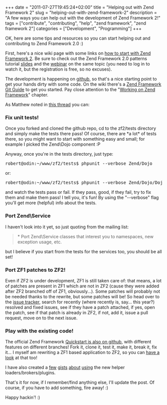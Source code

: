 +++
date = "2011-07-27T19:45:24+02:00"
title = "Helping out with Zend Framework 2"
slug = "helping-out-with-zend-framework-2"
description = "A few ways you can help out with the development of Zend Framework 2!"
tags = ["contribute", "contributing", "help", "zend framework", "zend framework 2"]
categories = ["Development", "Programming"]
+++
<p>OK, here are some tips and resources so you can start helping out and contributing to Zend Framework 2.0 :)</p>
<p>First, here's a nice wiki page with some links on <a href="http://framework.zend.com/wiki/pages/viewpage.action?pageId=42303506">how to start with Zend Framework 2</a>. Be sure to check out the Zend Framework 2.0 patterns tutorial <a href="http://www.slideshare.net/weierophinney/zend-framework-20-patterns-tutorial">slides</a> and the <a href="http://www.zend.com/en/webinar/Framework/70170000000bX3J-webinar-zf-2-patterns-20110330.flv">webinar</a> on the same topic (you need to log in to watch it, but the registration is free, so no excuses).</p>
<p>The development is happening on <a href="https://github.com/zendframework/zf2">github</a>, so that's a nice starting point to get your hands dirty with some code. On the wiki there's a <a href="http://framework.zend.com/wiki/display/ZFDEV2/Zend+Framework+Git+Guide">Zend Framework Git Guide</a> to get you started. Pay close attention to the "<a href="http://framework.zend.com/wiki/display/ZFDEV2/Zend+Framework+Git+Guide#ZendFrameworkGitGuide-WorkingonZendFramework">Working on Zend Framework</a>" chapter.</p>
<p>As Matthew noted in <a href="http://zend-framework-community.634137.n4.nabble.com/How-to-help-with-ZF2-td3698907.html">this thread</a> you can:</p>
<h3>Fix unit tests!</h3>
<p>Once you forked and cloned the github repo, cd to the zf2/tests directory and simply make the tests there pass! Of course, there are *a lot* of tests there, so you might want to start with something easy and small; for example I picked the Zend\Dojo component :P</p>
<p>Anyway, once you're in the tests directory, just type:</p>
<pre name="code" class="bash">
robert@odin:~/www/zf2/tests$ phpunit --verbose Zend/Dojo
</pre>
<p>or:</p>
<pre name="code" class="bash">
robert@odin:~/www/zf2/tests$ phpunit --verbose Zend/Dojo/DojoTest.php
</pre>
<p>and watch the tests pass or fail. If they pass, good, if they fail, try to fix them and make them pass! I tell you, it's fun! By using the "--verbose" flag you'll get more (helpful) info about the tests.</p>
<h3>Port Zend\Service</h3>
<p>I haven't look into it yet, so just quoting from the mailing list:</p>
<blockquote><p>
 * Port Zend\Service classes that interest you to namespaces, new<br />
  exception usage, etc.
</p></blockquote>
<p>but I believe if you start from the tests for the services too, you should be all set!</p>
<h3>Port ZF1 patches to ZF2!</h3>
<p>Even if ZF2 is under development, ZF1 is still taken care of: that means, a lot of patches are present in ZF1 which are not in ZF2 (cause they were added after ZF2 branched off of ZF1, obviously...). Some patches will probably not be needed thanks to the rewrite, but some patches will be! So head over to the <a href="http://framework.zend.com/issues/">issue tracker</a>, search for recently (where recently is, say... this year?) resolved and fixed issues, see if they have a patch attached, if yes, open the patch, see if that patch is already in ZF2, if not, add it, issue a pull request, move on to the next issue.</p>
<h3>Play with the existing code!</h3>
<p>The official Zend Framework <a href="https://github.com/weierophinney/zf-quickstart">Quickstart is also on github</a>, with different features on different branches! Fork it, clone it, test it, make it, break it, fix it... I myself am rewriting a ZF1 based application to ZF2, so you can <a href="https://github.com/robertbasic/zf2phpplaneta">have a look</a> at that too!</p>
<p>I have also created a <a href="https://gist.github.com/1110033">few</a> <a href="https://gist.github.com/1101633">gists</a> <a href="https://gist.github.com/1101245">about</a> <a href="https://gist.github.com/1101201">using</a> the new helper loaders/brokers/plugins.</p>
<p>That's it for now, if I remember/find anything else, I'll update the post. Of course, if you have to add something, fire away! :)</p>
<p>Happy hackin'! :)</p>
